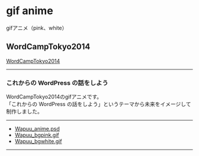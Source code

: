 # gif anime

gifアニメ（pink、white）

## WordCampTokyo2014

[WordCampTokyo2014](http://2014.tokyo.wordcamp.org/)
___

### これからの WordPress の話をしよう

WordCampTokyo2014のgifアニメです。  
「これからの WordPress の話をしよう」というテーマから未来をイメージして制作しました。

___

* [Wapuu_anime.psd](https://github.com/WordCampTokyo2014/wapuu/tree/master/JPG)
* [Wapuu_bgpink.gif](https://github.com/WordCampTokyo2014/wapuu/tree/master/PNG)
* [Wapuu_bgwhite.gif](https://github.com/WordCampTokyo2014/wapuu/tree/master/CMYK)

___

